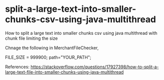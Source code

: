 # split-a-large-text-into-smaller-chunks-csv-using-java-multithread
How to split a large text into smaller chunks csv using java multithread with chunk file limiting the size

Chnage the following in MerchantFileChecker,

FILE_SIZE = 999900; 
path="YOUR_PATH";


References:
https://stackoverflow.com/questions/17927398/how-to-split-a-large-text-file-into-smaller-chunks-using-java-multithread
